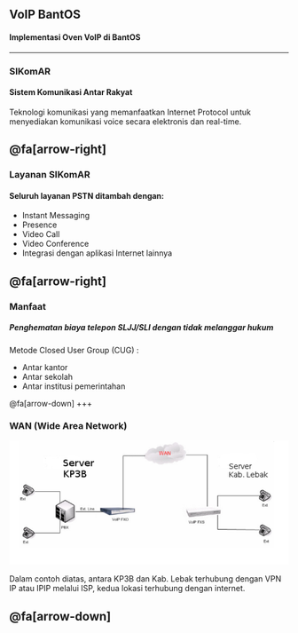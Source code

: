 ## VoIP BantOS

#### Implementasi Oven VoIP di BantOS
---
### SIKomAR <br/> 
#### Sistem Komunikasi Antar Rakyat
Teknologi komunikasi yang memanfaatkan Internet Protocol untuk menyediakan komunikasi voice secara elektronis dan real-time.

@fa[arrow-right]
---
### Layanan SIKomAR
#### Seluruh layanan PSTN ditambah dengan:
- Instant Messaging 
- Presence
- Video Call
- Video Conference
- Integrasi dengan aplikasi Internet lainnya

@fa[arrow-right]
---
### Manfaat <br/>
##### Penghematan biaya telepon SLJJ/SLI dengan tidak melanggar hukum
Metode Closed User Group (CUG) : 
- Antar kantor
- Antar sekolah
- Antar institusi pemerintahan

@fa[arrow-down]
+++
### WAN (Wide Area Network)
![Trunk](/assets/image/trunk.png)

Dalam contoh diatas, antara KP3B dan Kab. Lebak terhubung dengan VPN IP atau IPIP melalui ISP, kedua lokasi terhubung dengan internet.

@fa[arrow-down]
---
